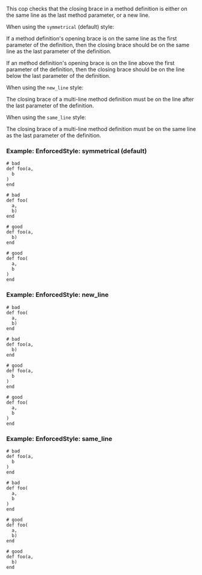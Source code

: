 This cop checks that the closing brace in a method definition is either
on the same line as the last method parameter, or a new line.

When using the `symmetrical` (default) style:

If a method definition's opening brace is on the same line as the
first parameter of the definition, then the closing brace should be
on the same line as the last parameter of the definition.

If an method definition's opening brace is on the line above the first
parameter of the definition, then the closing brace should be on the
line below the last parameter of the definition.

When using the `new_line` style:

The closing brace of a multi-line method definition must be on the line
after the last parameter of the definition.

When using the `same_line` style:

The closing brace of a multi-line method definition must be on the same
line as the last parameter of the definition.

### Example: EnforcedStyle: symmetrical (default)
    # bad
    def foo(a,
      b
    )
    end

    # bad
    def foo(
      a,
      b)
    end

    # good
    def foo(a,
      b)
    end

    # good
    def foo(
      a,
      b
    )
    end

### Example: EnforcedStyle: new_line
    # bad
    def foo(
      a,
      b)
    end

    # bad
    def foo(a,
      b)
    end

    # good
    def foo(a,
      b
    )
    end

    # good
    def foo(
      a,
      b
    )
    end

### Example: EnforcedStyle: same_line
    # bad
    def foo(a,
      b
    )
    end

    # bad
    def foo(
      a,
      b
    )
    end

    # good
    def foo(
      a,
      b)
    end

    # good
    def foo(a,
      b)
    end